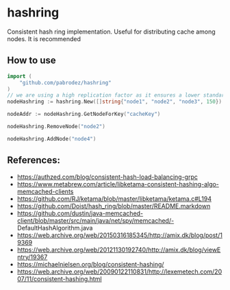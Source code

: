 # hashring
Consistent hash ring implementation. Useful for distributing cache among nodes. It is recommended 
## How to use

```go
import (
    "github.com/pabrodez/hashring"
)
// we are using a high replication factor as it ensures a lower standard deviation of the distribution of keys among nodes
nodeHashring := hashring.New([]string{"node1", "node2", "node3", 150})

nodeAddr := nodeHashring.GetNodeForKey("cacheKey")

nodeHashring.RemoveNode("node2")

nodeHashring.AddNode("node4")

```

## References:
- https://authzed.com/blog/consistent-hash-load-balancing-grpc
- https://www.metabrew.com/article/libketama-consistent-hashing-algo-memcached-clients
- https://github.com/RJ/ketama/blob/master/libketama/ketama.c#L194
- https://github.com/Doist/hash_ring/blob/master/README.markdown
- https://github.com/dustin/java-memcached-client/blob/master/src/main/java/net/spy/memcached/- DefaultHashAlgorithm.java
- https://web.archive.org/web/20150316185345/http://amix.dk/blog/post/19369
- https://web.archive.org/web/20121130192740/http://amix.dk/blog/viewEntry/19367
- https://michaelnielsen.org/blog/consistent-hashing/
- https://web.archive.org/web/20090122110831/http://lexemetech.com/2007/11/consistent-hashing.html
